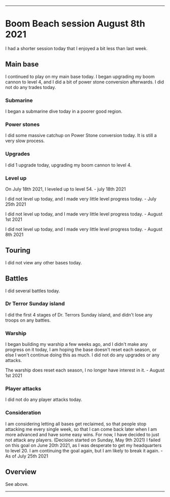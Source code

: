 
***

# Boom Beach session August 8th 2021

I had a shorter session today that I enjoyed a bit less than last week.

## Main base

I continued to play on my main base today. I began upgrading my boom cannon to level 4, and I did a bit of power stone conversion afterwards. I did not do any trades today.

### Submarine

I began a submarine dive today in a poorer good region.

### Power stones

I did some massive catchup on Power Stone conversion today. It is still a very slow process.

### Upgrades

I did 1 upgrade today, upgrading my boom cannon to level 4.

### Level up

On July 18th 2021, I leveled up to level 54. - july 18th 2021

I did not level up today, and I made very little level progress today. - July 25th 2021

I did not level up today, and I made very little level progress today. - August 1st 2021

I did not level up today, and I made very little level progress today. - August 8th 2021

## Touring

I did not view any other bases today.

## Battles

I did several battles today.

### Dr Terror Sunday island

I did the first 4 stages of Dr. Terrors Sunday island, and didn't lose any troops on any battles.

### Warship

I began building my warship a few weeks ago, and I didn't make any progress on it today, I am hoping the base doesn't reset each season, or else I won't continue doing this as much. I did not do any upgrades or any attacks.

The warship does reset each season, I no longer have interest in it. - August 1st 2021

### Player attacks

I did not do any player attacks today.

### Consideration

I am considering letting all bases get reclaimed, so that people stop attacking me every single week, so that I can come back later when I am more advanced and have some easy wins. For now, I have decided to just not attack any players. (Decision started on Sunday, May 9th 2021) I failed on this goal on June 20th 2021, as I was desperate to get my headquarters to level 20. I am continuing the goal again, but I am likely to break it again. - As of July 25th 2021

## Overview

See above.

***
